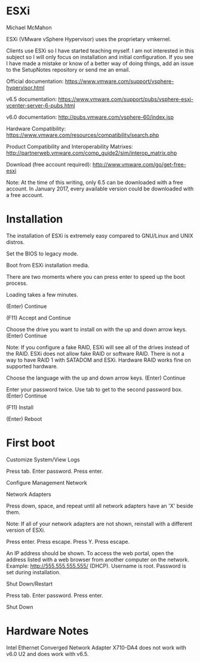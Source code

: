 # ESXi

Michael McMahon

ESXi (VMware vSphere Hypervisor) uses the proprietary vmkernel.

Clients use ESXi so I have started teaching myself.  I am not interested in this subject so I will only focus on installation and initial configuration.  If you see I have made a mistake or know of a better way of doing things, add an issue to the SetupNotes repository or send me an email.

Official documentation: https://www.vmware.com/support/vsphere-hypervisor.html

v6.5 documentation: https://www.vmware.com/support/pubs/vsphere-esxi-vcenter-server-6-pubs.html

v6.0 documentation: http://pubs.vmware.com/vsphere-60/index.jsp

Hardware Compatibility: https://www.vmware.com/resources/compatibility/search.php

Product Compatibility and Interoperability Matrixes: http://partnerweb.vmware.com/comp_guide2/sim/interop_matrix.php

Download (free account required): http://www.vmware.com/go/get-free-esxi

Note: At the time of this writing, only 6.5 can be downloaded with a free account.  In January 2017, every available version could be downloaded with a free account.

# Installation

The installation of ESXi is extremely easy compared to GNU/Linux and UNIX distros.

Set the BIOS to legacy mode.

Boot from ESXi installation media.

There are two moments where you can press enter to speed up the boot process.

Loading takes a few minutes.

(Enter) Continue

(F11) Accept and Continue

Choose the drive you want to install on with the up and down arrow keys.  (Enter) Continue

Note: If you configure a fake RAID, ESXi will see all of the drives instead of the RAID.  ESXi does not allow fake RAID or software RAID.  There is not a way to have RAID 1 with SATADOM and ESXi.  Hardware RAID works fine on supported hardware.

Choose the language with the up and down arrow keys.  (Enter) Continue

Enter your password twice.  Use tab to get to the second password box.  (Enter) Continue

(F11) Install

(Enter) Reboot

# First boot

<F2> Customize System/View Logs

Press tab.  Enter password.  Press enter.

Configure Management Network

Network Adapters

Press down, space, and repeat until all network adapters have an 'X' beside them.

Note: If all of your network adapters are not shown, reinstall with a different version of ESXi.

Press enter.  Press escape.  Press Y.  Press escape.

An IP address should be shown.  To access the web portal, open the address listed with a web browser from another computer on the network.  Example: http://555.555.555.555/ (DHCP).  Username is root.  Password is set during installation.

<F12> Shut Down/Restart

Press tab.  Enter password.  Press enter.

<F2> Shut Down

# Hardware Notes

Intel Ethernet Converged Network Adapter X710-DA4 does not work with v6.0 U2 and does work with v6.5.
